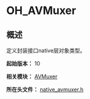 # OH_AVMuxer

## 概述

定义封装接口native层对象类型。

**起始版本：** 10

**相关模块：** [AVMuxer](capi-avmuxer.md)

**所在头文件：** [native_avmuxer.h](capi-native-avmuxer-h.md)

